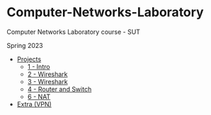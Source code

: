 # Computer-Networks-Laboratory
Computer Networks Laboratory course - SUT 

Spring 2023

  - [Projects](https://github.com/saaz742/Computer-Networks-Laboratory/tree/main/Projects)
      - [1 - Intro](https://github.com/saaz742/Computer-Networks-Laboratory/blob/main/Projects/netlab_1.pdf)
      - [2 - Wireshark](https://github.com/saaz742/Computer-Networks-Laboratory/blob/main/Projects/netlab_2.pdf)
      - [3 - Wireshark](https://github.com/saaz742/Computer-Networks-Laboratory/blob/main/Projects/netlab_3.pdf)
      - [4 - Router and Switch](https://github.com/saaz742/Computer-Networks-Laboratory/blob/main/Projects/netlab_4.pdf)
      - [6 - NAT](https://github.com/saaz742/Computer-Networks-Laboratory/blob/main/Projects/netlab_6.pdf)  
  - [Extra (VPN)](https://github.com/saaz742/Computer-Networks-Laboratory/tree/main/extra)
